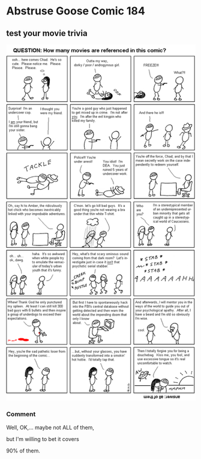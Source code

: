 # Abstruse Goose Comic 184
## test your movie trivia

![image](mother_of_all_movies.png)
### Comment

Well, OK,... maybe not ALL of them,

but I'm willing to bet it covers

90% of them.



